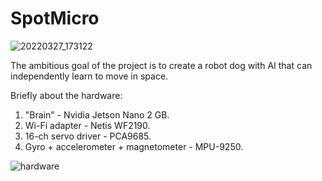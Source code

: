 # SpotMicro
![20220327_173122](https://github.com/yudelex/SpotMicro/assets/77695579/44148431-59c6-4c2a-8ac0-fd773a9437fa)

The ambitious goal of the project is to create a robot dog with AI that can independently learn to move in space.

Briefly about the hardware:
1. "Brain" - Nvidia Jetson Nano 2 GB.
2. Wi-Fi adapter - Netis WF2190.
3. 16-ch servo driver - PCA9685.
4. Gyro + accelerometer + magnetometer - MPU-9250.

![hardware](https://github.com/yudelex/SpotMicro/assets/77695579/498ae097-2549-4aee-8413-39d3bbe2816a)
